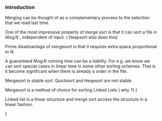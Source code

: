 ### Introduction

Merging can be thought of as a complementary process to the selection that we read last time.

One of the most impressive property of merge sort is that it can sort a file in $N\log N$ , independent of input. ( Heapsort also does this)

Prime disadvantage of mergesort is that it requires extra space proportional to $N$.

A guaranteed $N\log N$ running time can be a liability. For e.g. we know we can sort special cases in linear time in some other sorting schemes. That is it become significant when there is already a order in the file.

Mergesort is stable sort. Quicksort and Heapsort are not stable.

Mergesort is a method of choice for sorting Linked Lists ( why ?) {

Linked list is a linear structure and merge sort access the structure in a linear fashion.

}